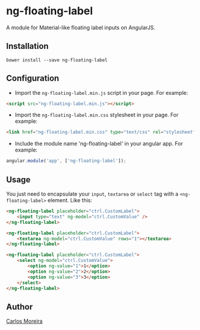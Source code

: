 # ng-floating-label
A module for Material-like floating label inputs on AngularJS.

## Installation
    bower install --save ng-floating-label

## Configuration

* Import the `ng-floating-label.min.js` script in your page. For example:
```html
<script src="ng-floating-label.min.js"></script>
```
* Import the `ng-floating-label.min.css` stylesheet in your page. For example:
```html
<link href="ng-floating-label.min.css" type="text/css" rel="stylesheet" />
```
* Include the module name 'ng-floating-label' in your angular app. For example:
```javascript
angular.module('app', ['ng-floating-label']);
```

## Usage
You just need to encapsulate your `input`, `textarea` or `select` tag with a `<ng-floating-label>` element. Like this:
```html
<ng-floating-label placeholder="ctrl.CustomLabel">
    <input type="text" ng-model="ctrl.CustomValue" />
</ng-floating-label>

<ng-floating-label placeholder="ctrl.CustomLabel">
    <textarea ng-model="ctrl.CustomValue" rows="1"></textarea>
</ng-floating-label>

<ng-floating-label placeholder="ctrl.CustomLabel">
    <select ng-model="ctrl.CustomValue">
        <option ng-value="1">1</option>
        <option ng-value="2">2</option>
        <option ng-value="3">3</option>
    </select>
</ng-floating-label>
```

## Author
[Carlos Moreira](http://www.codepen.io/ckarumoreira)

